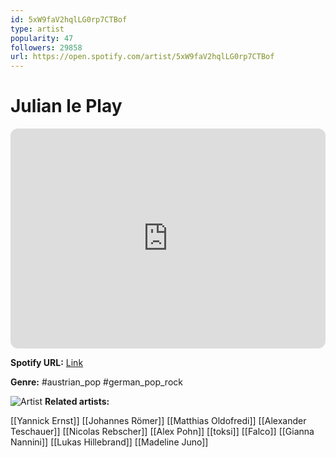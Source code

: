 ```yaml
---
id: 5xW9faV2hqlLG0rp7CTBof
type: artist
popularity: 47
followers: 29858
url: https://open.spotify.com/artist/5xW9faV2hqlLG0rp7CTBof
---
```

# Julian le Play

<iframe style="border-radius:12px" src="https://open.spotify.com/embed/artist/5xW9faV2hqlLG0rp7CTBof" width="100%" height="352" frameBorder="0" allowfullscreen="" allow="autoplay; clipboard-write; encrypted-media; fullscreen; picture-in-picture" loading="lazy"></iframe>

**Spotify URL:** [Link](https://open.spotify.com/artist/5xW9faV2hqlLG0rp7CTBof)

**Genre:**  #austrian_pop #german_pop_rock

![Artist](https://i.scdn.co/image/ab6761610000e5eb89fd8f9c28b21f815b89ebf5)
**Related artists:**

[[Yannick Ernst]]
[[Johannes Römer]]
[[Matthias Oldofredi]]
[[Alexander Teschauer]]
[[Nicolas Rebscher]]
[[Alex Pohn]]
[[toksi]]
[[Falco]]
[[Gianna Nannini]]
[[Lukas Hillebrand]]
[[Madeline Juno]]
